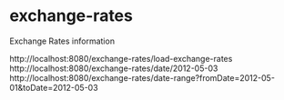 # exchange-rates
Exchange Rates information

http://localhost:8080/exchange-rates/load-exchange-rates
http://localhost:8080/exchange-rates/date/2012-05-03
http://localhost:8080/exchange-rates/date-range?fromDate=2012-05-01&toDate=2012-05-03
